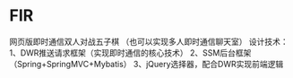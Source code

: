 # FIR
网页版即时通信双人对战五子棋
（也可以实现多人即时通信聊天室）
设计技术：
1、DWR推送请求框架（实现即时通信的核心技术）
2、SSM后台框架（Spring+SpringMVC+Mybatis）
3、jQuery选择器，配合DWR实现前端逻辑
